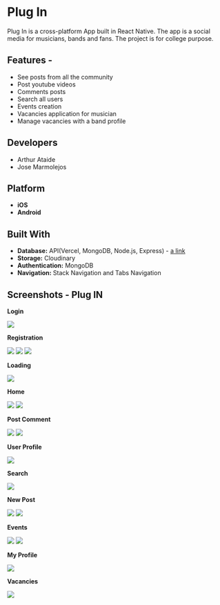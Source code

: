 # Plug In 

Plug In is a cross-platform App built in React Native. The app is a social media for musicians, bands and fans. The project is for college purpose.

## Features -
*	See posts from all the community
*	Post youtube videos
*	Comments posts
*	Search all users
*	Events creation
*	Vacancies application for musician
*	Manage vacancies with a band profile

## Developers

* Arthur Ataide
* Jose Marmolejos

## Platform
* **iOS**
* **Android**

## Built With
* **Database:** API(Vercel, MongoDB, Node.js, Express) - [a link](https://github.com/jsmr04/PlugIn-Backend)
* **Storage:** Cloudinary
* **Authentication:** MongoDB
* **Navigation:** Stack Navigation and Tabs Navigation

## Screenshots - Plug IN
**Login**

![](/assets/readmeImages/login1.PNG) 

**Registration**

![](/assets/readmeImages/register1.png) ![](/assets/readmeImages/register2.png) ![](/assets/readmeImages/register3.png) 

**Loading**

![](/assets/readmeImages/loading.png)

**Home**

![](/assets/readmeImages/home1.png) ![](/assets/readmeImages/home2.png)

**Post Comment**

![](/assets/readmeImages/comments1.png) ![](/assets/readmeImages/comments2.png)

**User Profile**

![](/assets/readmeImages/userprofile.png)

**Search**

![](/assets/readmeImages/Search1.png)

**New Post**

![](/assets/readmeImages/newPost.png) ![](/assets/readmeImages/newPost1.png)

**Events**

![](/assets/readmeImages/events.png) ![](/assets/readmeImages/events2.png)

**My Profile**

![](/assets/readmeImages/profile.png)

**Vacancies**

![](/assets/readmeImages/Vacancies.png)

